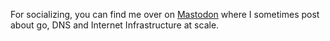For socializing, you can find me over on 
<a rel="me" href="https://hachyderm.io/@markd">Mastodon</a> where I sometimes post about go, DNS and Internet Infrastructure at scale.
